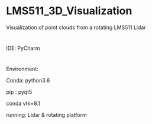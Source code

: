 # LMS511_3D_Visualization
Visualization of point clouds from a rotating LMS511 Lidar
#
IDE: PyCharm
#
Environment:

Conda: python3.6

pip : pyqt5

conda vtk=8.1


running:
Lidar & rotating platform

